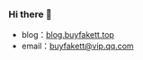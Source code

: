 ### Hi there 👋

- blog：[blog.buyfakett.top](https://blog.buyfakett.top)
- email：[buyfakett@vip.qq.com](mailto:buyfakett@vip.qq.com)

<!--
**buyfakett/buyfakett** is a ✨ _special_ ✨ repository because its `README.md` (this file) appears on your GitHub profile.

Here are some ideas to get you started:

- 🔭 I’m currently working on ...
- 🌱 I’m currently learning ...
- 👯 I’m looking to collaborate on ...
- 🤔 I’m looking for help with ...
- 💬 Ask me about ...
- 📫 How to reach me: ...
- 😄 Pronouns: ...
- ⚡ Fun fact: ...
  -->
